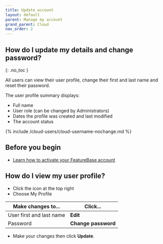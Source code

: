 ```yaml
---
title: Update account
layout: default
parent: Manage my account
grand_parent: Cloud
nav_order: 2
---
```


## How do I update my details and change password?
{: .no_toc }

All users can view their user profile, change their first and last name and reset their password.

The user profile summary displays:
* Full name
* User role (can be changed by Administrators)
* Dates the profile was created and last modified
* The account status

{% include /cloud-users/cloud-username-nochange.md %}

## Before you begin

* [Learn how to activate your FeatureBase account](/cloud/my-account/cloud-user-activate-account)

## How do I view my user profile?

* Click the icon at the top right
* Choose My Profile

| Make changes to... | Click... |
|---|---|
| User first and last name | **Edit** |
| Password | **Change password** |

* Make your changes then click **Update**.
